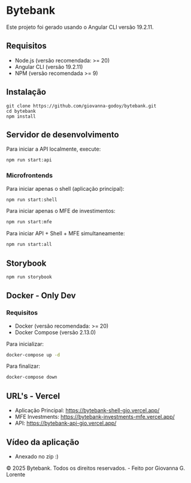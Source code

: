 # Bytebank

Este projeto foi gerado usando o Angular CLI versão 19.2.11.

## Requisitos

* Node.js (versão recomendada: >= 20)
* Angular CLI (versão 19.2.11)
* NPM (versão recomendada >= 9)

## Instalação
```
git clone https://github.com/giovanna-godoy/bytebank.git
cd bytebank
npm install
```

## Servidor de desenvolvimento

Para iniciar a API localmente, execute:

```bash
npm run start:api
```

### Microfrontends

Para iniciar apenas o shell (aplicação principal):

```bash
npm run start:shell
```

Para iniciar apenas o MFE de investimentos:

```bash
npm run start:mfe
```

Para iniciar API + Shell + MFE simultaneamente:

```bash
npm run start:all
```

## Storybook

```bash
npm run storybook
```

## Docker - Only Dev

### Requisitos

* Docker (versão recomendada: >= 20)
* Docker Compose (versão 2.13.0)

Para inicializar:
```bash
docker-compose up -d
```

Para finalizar:
```bash
docker-compose down
```

## URL's - Vercel
* Aplicação Principal: https://bytebank-shell-gio.vercel.app/
* MFE Investments: https://bytebank-investments-mfe.vercel.app/
* API: https://bytebank-api-gio.vercel.app/

## Vídeo da aplicação

* Anexado no zip :)

© 2025 Bytebank. Todos os direitos reservados. - Feito por Giovanna G. Lorente
